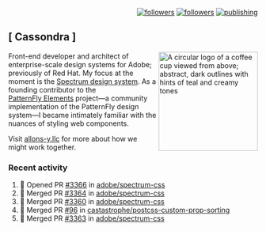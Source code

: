 <p align="right"><a rel="me" href="https://front-end.social/@castastrophe">
    <img alt="followers" title="Follow me on Mastodon" src="https://img.shields.io/mastodon/follow/109297102751309835?domain=https%3A%2F%2Ffront-end.social&label=Follow&logo=mastodon&logoColor=white&style=for-the-badge&labelColor=008080&color=006969"/></a>
  <a href="https://codepen.io/castastrophe/">
    <img alt="followers" title="Follow me on CodePen" src="https://img.shields.io/badge/23-1?color=640464&labelColor=7c007c&style=for-the-badge&logo=codepen&label=Follow"/></a>
<a href="https://castastrophe.medium.com/">
    <img alt="publishing" title="View articles on Medium" src="https://img.shields.io/badge/107-1?color=666&labelColor=444&label=subscribe&logo=medium&logoColor=white&style=for-the-badge"/></a>
</p>

## [&nbsp;Cassondra&nbsp;]

<img align="right" src="https://github-production-user-asset-6210df.s3.amazonaws.com/1840295/253016758-ba468774-1cd3-42c2-8f43-947b5eeb5edf.png" height="200" alt="A circular logo of a coffee cup viewed from above; abstract, dark outlines with hints of teal and creamy tones">

Front-end developer and architect of enterprise-scale design systems for Adobe; previously of Red Hat. My focus at the moment is the [Spectrum design system](https://github.com/adobe/spectrum-css). As a founding contributor to the [PatternFly&nbsp;Elements](https://github.com/patternfly/patternfly-elements) project&mdash;a community implementation of the PatternFly design system&mdash;I became intimately familiar with the nuances of styling web components.

Visit [allons-y.llc](http://allons-y.llc/) for more about how we might work together.

### Recent activity

<!--START_SECTION:activity-->
1. 💪 Opened PR [#3366](https://github.com/adobe/spectrum-css/pull/3366) in [adobe/spectrum-css](https://github.com/adobe/spectrum-css)
2. 🎉 Merged PR [#3364](https://github.com/adobe/spectrum-css/pull/3364) in [adobe/spectrum-css](https://github.com/adobe/spectrum-css)
3. 🎉 Merged PR [#3360](https://github.com/adobe/spectrum-css/pull/3360) in [adobe/spectrum-css](https://github.com/adobe/spectrum-css)
4. 🎉 Merged PR [#96](https://github.com/castastrophe/postcss-custom-prop-sorting/pull/96) in [castastrophe/postcss-custom-prop-sorting](https://github.com/castastrophe/postcss-custom-prop-sorting)
5. 🎉 Merged PR [#3363](https://github.com/adobe/spectrum-css/pull/3363) in [adobe/spectrum-css](https://github.com/adobe/spectrum-css)
<!--END_SECTION:activity-->
